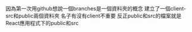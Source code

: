 因為第一次用github想說一個branches是一個資料夾的概念
建立了一個client-src和public兩個資料夾 名子有沒有client不重要
反正public和src的檔案就是React應用程式下的public和src
